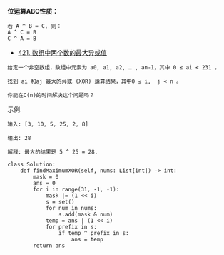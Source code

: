 **位运算ABC性质：**

```shell
若 A ^ B = C, 则：   
A ^ C = B
C ^ A = B
```

- [421. 数组中两个数的最大异或值](https://leetcode-cn.com/problems/maximum-xor-of-two-numbers-in-an-array/)

```shell
给定一个非空数组，数组中元素为 a0, a1, a2, … , an-1，其中 0 ≤ ai < 231 。

找到 ai 和aj 最大的异或 (XOR) 运算结果，其中0 ≤ i,  j < n 。

你能在O(n)的时间解决这个问题吗？
```
示例:
```
输入: [3, 10, 5, 25, 2, 8]

输出: 28

解释: 最大的结果是 5 ^ 25 = 28.
```

```python3
class Solution:
    def findMaximumXOR(self, nums: List[int]) -> int:
        mask = 0
        ans = 0
        for i in range(31, -1, -1):
            mask |= (1 << i)
            s = set()
            for num in nums:
                s.add(mask & num)
            temp = ans | (1 << i)
            for prefix in s:
                if temp ^ prefix in s:
                    ans = temp
        return ans
```
